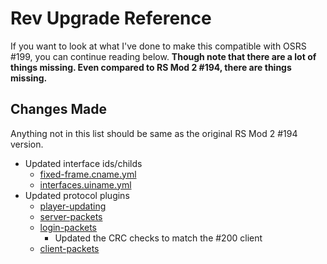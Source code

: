 # Rev Upgrade Reference
If you want to look at what I've done to make this compatible with OSRS #199, you can continue reading below. **Though note that there are a lot of things missing. Even compared to RS Mod 2 #194, there are things missing.**

## Changes Made
Anything not in this list should be same as the original RS Mod 2 #194 version.

- Updated interface ids/childs
  - [fixed-frame.cname.yml](/plugins/content/gameframe/src/main/resources/fixed-frame.cname.yml)
  - [interfaces.uiname.yml](/plugins/content/gameframe/src/main/resources/interfaces.uiname.yml)
- Updated protocol plugins
  - [player-updating](/plugins/api/src/main/kotlin/org/rsmod/plugins/api/protocol/structure/update/desktop.plugin.kts)
  - [server-packets](/plugins/api/src/main/kotlin/org/rsmod/plugins/api/protocol/structure/server/desktop.plugin.kts)
  - [login-packets](/plugins/api/src/main/kotlin/org/rsmod/plugins/api/protocol/structure/login/login.plugin.kts)
    - Updated the CRC checks to match the #200 client
  - [client-packets](/plugins/api/src/main/kotlin/org/rsmod/plugins/api/protocol/structure/client/desktop.plugin.kts)
